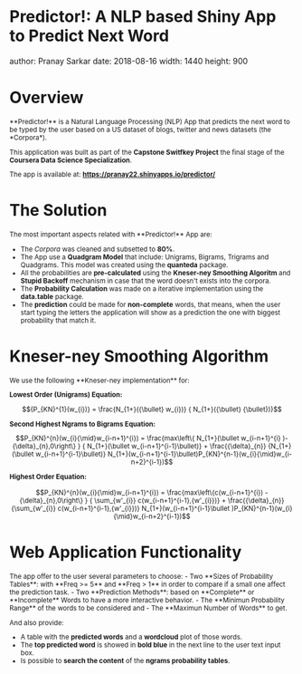 Predictor!: A NLP based Shiny App to Predict Next Word
========================================================
author: Pranay Sarkar 
date: 2018-08-16
width: 1440
height: 900


Overview
========================================================
<small>
**Predictor!** is a Natural Language Processing (NLP) App that predicts the next word to be typed by the user based on a US dataset of blogs, twitter and news datasets (the *Corpora*).

This application was built as part of the **Capstone Switfkey Project** 
the final stage of the **Coursera Data Science Specialization**.

The app is available at: **https://pranay22.shinyapps.io/predictor/**

</small>


The Solution
========================================================
<small>
The most important aspects related with **Predictor!** App are:

- The *Corpora* was cleaned and subsetted to **80%**.
- The App use a **Quadgram Model** that include: Unigrams, Bigrams, Trigrams and Quadgrams. This model was created using the **quanteda** package.
- All the probabilities are **pre-calculated** using the **Kneser-ney Smoothing Algoritm** and **Stupid Backoff** mechanism in case that the word doesn't exists into the corpora.
- The **Probability Calculation** was made on a iterative implementation using the **data.table** package. 
- The **prediction** could be made for **non-complete** words, that means, when the user start typing the letters the application will show as a prediction the one with biggest probability that match it.

</small>

Kneser-ney Smoothing Algorithm
========================================================
<small>
We use the following **Kneser-ney implementation** for:

**Lowest Order (Unigrams) Equation:**

$${P_{KN}^{1}(w_{i})} = \frac{N_{1+}({\bullet} w_{i})} 
{ N_{1+}({\bullet} {\bullet})}$$

**Second Highest Ngrams to Bigrams Equation:**

$$P_{KN}^{n}(w_{i}{\mid}w_{i-n+1}^{i}) = 
\frac{max\left\{ N_{1+}(\bullet w_{i-n+1}^{i} )-{\delta}_{n},0\right\} }
{ N_{1+}(\bullet w_{i-n+1}^{i-1}\bullet)} + 
\frac{{\delta}_{n}} {N_{1+}(\bullet w_{i-n+1}^{i-1}\bullet)} 
N_{1+}(w_{i-n+1}^{i-1}\bullet)P_{KN}^{n-1}(w_{i}{\mid}w_{i-n+2}^{i-1})$$

**Highest Order Equation:**

$$P_{KN}^{n}(w_{i}{\mid}w_{i-n+1}^{i}) = 
\frac{max\left\{c(w_{i-n+1}^{i}) -{\delta}_{n},0\right\} } 
{ \sum_{w'_{i}} c(w_{i-n+1}^{i-1},{w'_{i}})} + \frac{{\delta}_{n}} {\sum_{w'_{i}} c(w_{i-n+1}^{i-1},{w'_{i}})} 
N_{1+}(w_{i-n+1}^{i-1}\bullet )P_{KN}^{n-1}(w_{i}{\mid}w_{i-n+2}^{i-1})$$
</small>

Web Application Functionality
========================================================
<small>
The app offer to the user several parameters to choose:
 - Two **Sizes of Probability Tables**: with **Freq >= 5** and **Freq > 1** in order to compare if a small one affect the prediction task.
 - Two **Prediction Methods**: based on **Complete** or **Incomplete** Words to have a more interactive behavior. 
 - The **Minimun Probability Range** of the words to be considered and 
 - The **Maximun Number of Words** to get.

And also provide:
 - A table with the **predicted words** and a  **wordcloud** plot of those words. 
 - The **top predicted word** is showed in **bold blue** in the next line to the user text input box. 
 - Is possible to **search the content** of the **ngrams probability tables**.
 
</small>
